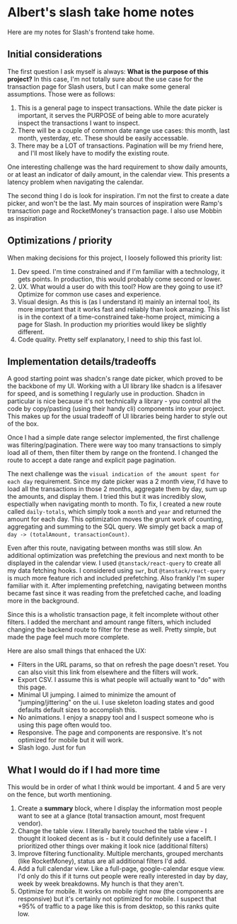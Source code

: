 # Albert's slash take home notes

Here are my notes for Slash's frontend take home.

## Initial considerations

The first question I ask myself is always: **What is the purpose of this project?** In this case, I'm not totally sure about the use case for the transaction page for Slash users, but I can make some general assumptions. Those were as follows:

1. This is a general page to inspect transactions. While the date picker is important, it serves the PURPOSE of being able to more acurately inspect the transactions I want to inspect.
2. There will be a couple of common date range use cases: this month, last month, yesterday, etc. These should be easily accessable.
3. There may be a LOT of transactions. Pagination will be my friend here, and I'll most likely have to modify the existing route.

One interesting challenge was the hard requirement to show daily amounts, or at least an indicator of daily amount, in the calendar view. This presents a latency problem when navigating the calendar.

The second thing I do is look for inspiration. I'm not the first to create a date picker, and won't be the last. My main sources of inspiration were Ramp's transaction page and RocketMoney's transaction page. I also use Mobbin as inspiration

## Optimizations / priority

When making decisions for this project, I loosely followed this priority list:

1. Dev speed. I'm time constrained and if I'm familiar with a technology, it gets points. In production, this would probably come second or lower.
2. UX. What would a user do with this tool? How are they going to use it? Optimize for common use cases and experience.
3. Visual design. As this is (as I understand it) mainly an internal tool, its more important that it works fast and reliably than look amazing.
   This list is in the context of a time-constrained take-home project, mimicing a page for Slash. In production my priorities would likey be slightly different.
4. Code quality. Pretty self explanatory, I need to ship this fast lol.

## Implementation details/tradeoffs

A good starting point was shadcn's range date picker, which proved to be the backbone of my UI. Working with a UI library like shadcn is a lifesaver for speed, and is something I regularly use in production. Shadcn in particular is nice because it's not technically a library - you control all the code by copy/pasting (using their handy cli) components into your project. This makes up for the usual tradeoff of UI libraries being harder to style out of the box.

Once I had a simple date range selector implemented, the first challenge was filtering/pagination. There were way too many transactions to simply load all of them, then filter them by range on the frontend. I changed the route to accept a date range and explicit page pagination.

The next challenge was the `visual indication of the amount spent for each day` requirement. Since my date picker was a 2 month view, I'd have to load all the transactions in those 2 months, aggregate them by day, sum up the amounts, and display them. I tried this but it was incredibly slow, espectially when navigating month to month. To fix, I created a new route called `daily-totals`, which simply took a `month` and `year` and returned the amount for each day. This optimization moves the grunt work of counting, aggregating and summing to the SQL query. We simply get back a map of `day -> (totalAmount, transactionCount)`.

Even after this route, navigating between months was still slow. An additional optimization was prefetching the previous and next month to be displayed in the calendar view. I used `@tanstack/react-query` to create all my data fetching hooks. I considered using `swr`, but `@tanstack/react-query` is much more feature rich and included prefetching. Also frankly I'm super familiar with it. After implementing prefetching, navigating between months became fast since it was reading from the prefetched cache, and loading more in the background.

Since this is a wholistic transaction page, it felt incomplete without other filters. I added the merchant and amount range filters, which included changing the backend route to filter for these as well. Pretty simple, but made the page feel much more complete.

Here are also small things that enhaced the UX:

- Filters in the URL params, so that on refresh the page doesn't reset. You can also visit this link from elsewhere and the filters will work.
- Export CSV. I assume this is what people will actually want to "do" with this page.
- Minimal UI jumping. I aimed to minimize the amount of "jumping/jittering" on the ui. I use skeleton loading states and good defaults default sizes to accomplish this.
- No animations. I enjoy a snappy tool and I suspect someone who is using this page often would too.
- Responsive. The page and components are responsive. It's not optimized for mobile but it will work.
- Slash logo. Just for fun

## What I would do if I had more time

This would be in order of what I think would be important. 4 and 5 are very on the fence, but worth mentioning.

1. Create a **summary** block, where I display the information most people want to see at a glance (total transaction amount, most frequent vendor).
2. Change the table view. I literally barely touched the table view - I thought it looked decent as is - but it could definitely use a facelift. I prioritized other things over making it look nice (additional filters)
3. Improve filtering functionality. Multiple merchants, grouped merchants (like RocketMoney), status are all additional filters I'd add.
4. Add a full calendar view. Like a full-page, google-calendar esque view. I'd only do this if it turns out people were really interested in day by day, week by week breakdowns. My hunch is that they aren't.
5. Optimize for mobile. It works on mobile right now (the components are responsive) but it's certainly not optimized for mobile. I suspect that +95% of traffic to a page like this is from desktop, so this ranks quite low.
